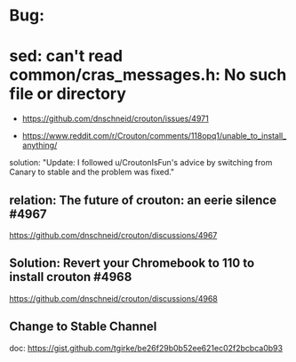 # Bug:
# sed: can't read common/cras_messages.h: No such file or directory
- https://github.com/dnschneid/crouton/issues/4971

- https://www.reddit.com/r/Crouton/comments/118opq1/unable_to_install_anything/

solution: "Update: I followed u/CroutonIsFun's advice by switching from Canary to stable and the problem was fixed."

## relation: The future of crouton: an eerie silence #4967
https://github.com/dnschneid/crouton/discussions/4967

## Solution: Revert your Chromebook to 110 to install crouton #4968
https://github.com/dnschneid/crouton/discussions/4968

## Change to Stable Channel
doc: https://gist.github.com/tgirke/be26f29b0b52ee621ec02f2bcbca0b93
